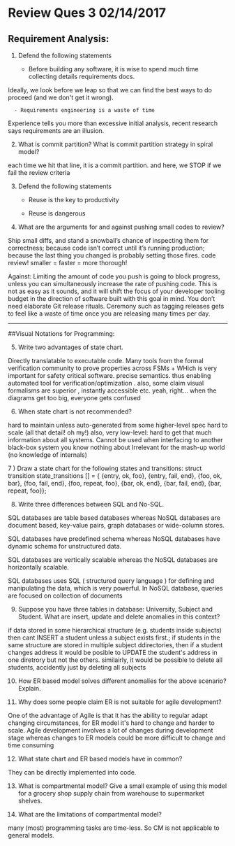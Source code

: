 # Review Ques 3 02/14/2017

## Requirement Analysis:

1)   Defend the following statements

       - Before building any software, it is wise to spend much time collecting details requirements docs.

Ideally, we look before we leap so that we can find the best ways to do proceed (and we don't get it wrong).
       
      - Requirements engineering is a waste of time

Experience tells you more than excessive initial analysis, recent research says requirements are an illusion.

2)    What is commit partition? What is commit partition strategy in spiral model?

each time we hit that line, it is a commit partition. and here, we STOP if we fail the review criteria


3)    Defend the following statements
        - Reuse is the key to productivity



        - Reuse is dangerous 


        
4)    What are the arguments for and against pushing small codes to review?

Ship small diffs, and stand a snowball’s chance of inspecting them for correctness; because code isn’t correct until it’s running production; because the last thing you changed is probably setting those fires. code review! smaller = faster = more thorough!


Against:  Limiting the amount of code you push is going to block progress, unless you can simultaneously increase the rate of pushing code. This is not as easy as it sounds, and it will shift the focus of your developer tooling budget in the direction of software built with this goal in mind.  You don’t need elaborate Git release rituals. Ceremony such as tagging releases gets to feel like a waste of time once you are releasing many times per day.

______________________________________________
 
  ##Visual Notations for Programming:
 
5)    Write two advantages of state chart. 

Directly translatable to executable code. Many tools from the formal verification community to prove properties across FSMs + WHich is very important for safety critical software. precise semantics. thus enabling automated tool for verification/optimization . also, some claim visual formalisms are superior , instantly accessible etc. yeah, right... when the diagrams get too big, everyone gets confused




6)  When state chart is not recommended?

hard to maintain unless auto-generated from some higher-level spec
hard to scale (all that detail! oh my!)
also, very low-level: hard to get that much information about all systems.
Cannot be used when interfacing to another black-box system you know nothing about
Irrelevant for the mash-up world (no knowledge of internals)


7 )  Draw a state chart for the following states and transitions:
struct transition state_transitions [] = {
{entry, ok, foo},
{entry, fail, end},
{foo, ok, bar},
{foo, fail, end},
{foo, repeat, foo},
{bar, ok, end},
{bar, fail, end},
{bar, repeat, foo}};
  

8) Write three differences between SQL and No-SQL.

SQL databases are table based databases whereas NoSQL databases are document based, key-value pairs, graph databases or wide-column stores. 

SQL databases have predefined schema whereas NoSQL databases have dynamic schema for unstructured data.

SQL databases are vertically scalable whereas the NoSQL databases are horizontally scalable.

SQL databases uses SQL ( structured query language ) for defining and manipulating the data, which is very powerful. In NoSQL database, queries are focused on collection of documents

9)    Suppose you have three tables in database: University, Subject and Student. What are insert, update and delete anomalies in this context?

if data stored in some hierarchical structure (e.g. students inside subjects) then cant INSERT a student unless a subject exists first.; if students in the same structure are stored in multiple subject ddirectories, then if a student changes address it would be posible to UPDATE the student's address in one diretrory but not the others. similairly, it would be possible to delete all students, accidently just by deleting all subjects


10)    How ER based model solves different anomalies for the above scenario? Explain.



11)    Why does some people claim ER is not suitable for agile development?

One of the advantage of Agile is that it has the ability to regular adapt changing circumstances, for ER model it's hard to change and harder to scale.
Agile development involves a lot of changes during development stage whereas changes to ER models could be more difficult to change and time consuming


12)    What state chart and ER based models have in common?

They can be directly implemented into code.

13)    What is compartmental model? Give a small example of using this model for a grocery shop supply chain from warehouse to supermarket shelves.



14)    What are the limitations of compartmental model?

many (most) programming tasks are time-less. So CM is not applicable to general models.




